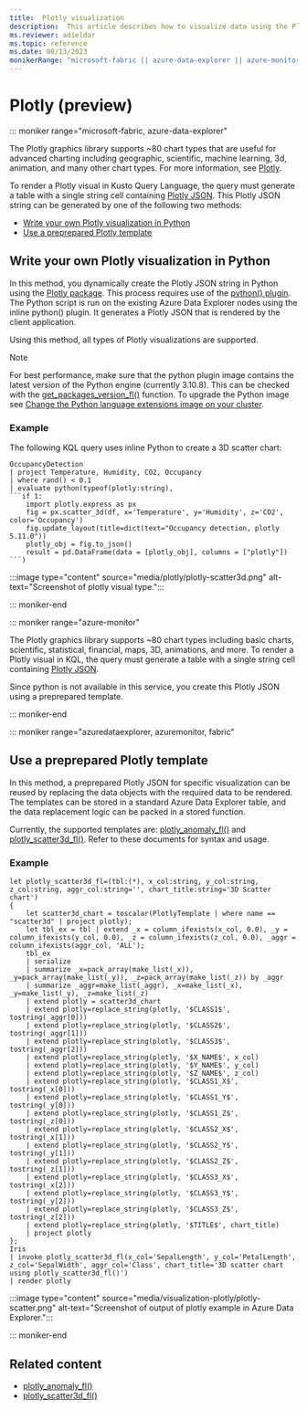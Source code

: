 ```yaml
---
title:  Plotly visualization
description:  This article describes how to visualize data using the Plotly graphics library.
ms.reviewer: adieldar
ms.topic: reference
ms.date: 08/13/2023
monikerRange: "microsoft-fabric || azure-data-explorer || azure-monitor"
---
```

# Plotly (preview)

::: moniker range="microsoft-fabric, azure-data-explorer"

The Plotly graphics library supports ~80 chart types that are useful for advanced charting including geographic, scientific, machine learning, 3d, animation, and many other chart types. For more information, see [Plotly](https://plotly.com/python/). 

To render a Plotly visual in Kusto Query Language, the query must generate a table with a single string cell containing [Plotly JSON](https://plotly.com/chart-studio-help/json-chart-schema/). This Plotly JSON string can be generated by one of the following two methods:

* [Write your own Plotly visualization in Python](#write-your-own-plotly-visualization-in-python)
* [Use a preprepared Plotly template](#use-a-preprepared-plotly-template)

## Write your own Plotly visualization in Python

 In this method, you dynamically create the Plotly JSON string in Python using the [Plotly package](https://plotly.com/python/getting-started/). This process requires use of the [python() plugin](python-plugin.md). The Python script is run on the existing Azure Data Explorer nodes using the inline python() plugin. It generates a Plotly JSON that is rendered by the client application.

Using this method, all types of Plotly visualizations are supported.

> [!NOTE]
> For best performance, make sure that the python plugin image contains the latest version of the Python engine (currently 3.10.8). This can be checked with the [get_packages_version_fl()](../functions-library/get-packages-version-fl.md) function. To upgrade the Python image see [Change the Python language extensions image on your cluster](/azure/data-explorer/language-extensions#change-the-python-language-extensions-image-on-your-cluster).


### Example

The following KQL query uses inline Python to create a 3D scatter chart:

~~~kusto
OccupancyDetection
| project Temperature, Humidity, CO2, Occupancy
| where rand() < 0.1
| evaluate python(typeof(plotly:string),
```if 1:
    import plotly.express as px
    fig = px.scatter_3d(df, x='Temperature', y='Humidity', z='CO2', color='Occupancy')
    fig.update_layout(title=dict(text="Occupancy detection, plotly 5.11.0"))
    plotly_obj = fig.to_json()
    result = pd.DataFrame(data = [plotly_obj], columns = ["plotly"])
```)
~~~

:::image type="content" source="media/plotly/plotly-scatter3d.png" alt-text="Screenshot of plotly visual type.":::

::: moniker-end

::: moniker range="azure-monitor"

The Plotly graphics library supports ~80 chart types including basic charts, scientific, statistical, financial, maps, 3D, animations, and more. To render a Plotly visual in KQL, the query must generate a table with a single string cell containing [Plotly JSON](https://plotly.com/chart-studio-help/json-chart-schema/). 

Since python is not available in this service, you create this Plotly JSON using a preprepared template.

::: moniker-end

::: moniker range="azuredataexplorer, azuremonitor, fabric"

## Use a preprepared Plotly template

In this method, a preprepared Plotly JSON for specific visualization can be reused by replacing the data objects with the required data to be rendered. The templates can be stored in a standard Azure Data Explorer table, and the data replacement logic can be packed in a stored function.

Currently, the supported templates are: [plotly_anomaly_fl()](../functions-library/plotly-anomaly-fl.md) and [plotly_scatter3d_fl()](../functions-library/plotly-scatter3d-fl.md). Refer to these documents for syntax and usage.

### Example

```kusto
let plotly_scatter3d_fl=(tbl:(*), x_col:string, y_col:string, z_col:string, aggr_col:string='', chart_title:string='3D Scatter chart')
{
    let scatter3d_chart = toscalar(PlotlyTemplate | where name == "scatter3d" | project plotly);
    let tbl_ex = tbl | extend _x = column_ifexists(x_col, 0.0), _y = column_ifexists(y_col, 0.0), _z = column_ifexists(z_col, 0.0), _aggr = column_ifexists(aggr_col, 'ALL');
    tbl_ex
    | serialize 
    | summarize _x=pack_array(make_list(_x)), _y=pack_array(make_list(_y)), _z=pack_array(make_list(_z)) by _aggr
    | summarize _aggr=make_list(_aggr), _x=make_list(_x), _y=make_list(_y), _z=make_list(_z)
    | extend plotly = scatter3d_chart
    | extend plotly=replace_string(plotly, '$CLASS1$', tostring(_aggr[0]))
    | extend plotly=replace_string(plotly, '$CLASS2$', tostring(_aggr[1]))
    | extend plotly=replace_string(plotly, '$CLASS3$', tostring(_aggr[2]))
    | extend plotly=replace_string(plotly, '$X_NAME$', x_col)
    | extend plotly=replace_string(plotly, '$Y_NAME$', y_col)
    | extend plotly=replace_string(plotly, '$Z_NAME$', z_col)
    | extend plotly=replace_string(plotly, '$CLASS1_X$', tostring(_x[0]))
    | extend plotly=replace_string(plotly, '$CLASS1_Y$', tostring(_y[0]))
    | extend plotly=replace_string(plotly, '$CLASS1_Z$', tostring(_z[0]))
    | extend plotly=replace_string(plotly, '$CLASS2_X$', tostring(_x[1]))
    | extend plotly=replace_string(plotly, '$CLASS2_Y$', tostring(_y[1]))
    | extend plotly=replace_string(plotly, '$CLASS2_Z$', tostring(_z[1]))
    | extend plotly=replace_string(plotly, '$CLASS3_X$', tostring(_x[2]))
    | extend plotly=replace_string(plotly, '$CLASS3_Y$', tostring(_y[2]))
    | extend plotly=replace_string(plotly, '$CLASS3_Z$', tostring(_z[2]))
    | extend plotly=replace_string(plotly, '$TITLE$', chart_title)
    | project plotly
};
Iris
| invoke plotly_scatter3d_fl(x_col='SepalLength', y_col='PetalLength', z_col='SepalWidth', aggr_col='Class', chart_title='3D scatter chart using plotly_scatter3d_fl()')
| render plotly
```

:::image type="content" source="media/visualization-plotly/plotly-scatter.png" alt-text="Screenshot of output of plotly example in Azure Data Explorer.":::

::: moniker-end

## Related content

* [plotly_anomaly_fl()](../functions-library/plotly-anomaly-fl.md)
* [plotly_scatter3d_fl()](../functions-library/plotly-scatter3d-fl.md)
